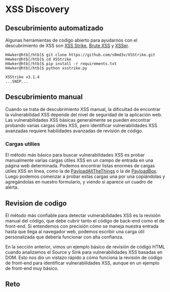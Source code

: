 # XSS Discovery

## Descubrimiento automatizado

Algunas herramientas de codigo abierto para ayudarnos con el descubrimiento de XSS son [XSS Strike](https://github.com/s0md3v/XSStrike), [Brute XSS](https://github.com/rajeshmajumdar/BruteXSS) y [XSSer](https://github.com/epsylon/xsser).

```
H4wker@htb[/htb]$ git clone https://github.com/s0md3v/XSStrike.git
H4wker@htb[/htb]$ cd XSStrike
H4wker@htb[/htb]$ pip install -r requirements.txt
H4wker@htb[/htb]$ python xsstrike.py

XSStrike v3.1.4
...SNIP...
```

## Descubrimiento manual

Cuando se trata de descubrimiento XSS manual, la dificultad de encontrar la vulnerabilidad XSS depende del nivel de seguridad de la aplicación web. Las vulnerabilidades XSS básicas generalmente se pueden encontrar probando varias cargas útiles XSS, pero identificar vulnerabilidades XSS avanzadas requiere habilidades avanzadas de revisión de código.

### Cargas utilies

El método más básico para buscar vulnerabilidades XSS es probar manualmente varias cargas útiles XSS en un campo de entrada en una página web determinada. Podemos encontrar listas enormes de cargas útiles XSS en línea, como la de [PayloadAllTheThings](https://github.com/swisskyrepo/PayloadsAllTheThings/tree/master/XSS%20Injection) o la de [PayloadBox](https://github.com/payloadbox/xss-payload-list
). Luego podemos comenzar a probar estas cargas una por una copiándolas y agregándolas en nuestro formulario, y viendo si aparece un cuadro de alerta. 

## Revision de codigo 

El método más confiable para detectar vulnerabilidades XSS es la revisión manual del código, que debe cubrir tanto el código de back-end como el de front-end. Si entendemos con precisión cómo se maneja nuestra entrada hasta que llega al navegador web, podemos escribir una carga útil personalizada que debería funcionar con alta confianza.

En la sección anterior, vimos un ejemplo básico de revisión de código HTML cuando analizamos el Source y Sink para vulnerabilidades XSS basadas en DOM. Esto nos dio un vistazo rápido a cómo funciona la revisión de código de front-end para identificar vulnerabilidades XSS, aunque en un ejemplo de front-end muy básico. 


## Reto